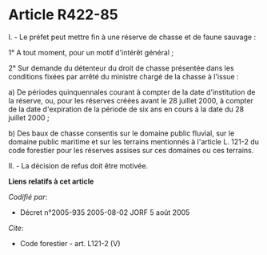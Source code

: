 # Article R422-85

I. - Le préfet peut mettre fin à une réserve de chasse et de faune sauvage :

1° A tout moment, pour un motif d'intérêt général ;

2° Sur demande du détenteur du droit de chasse présentée dans les conditions fixées par arrêté du ministre chargé de la
chasse à l'issue :

a) De périodes quinquennales courant à compter de la date d'institution de la réserve, ou, pour les réserves créées avant le
28 juillet 2000, à compter de la date d'expiration de la période de six ans en cours à la date du 28 juillet 2000 ;

b) Des baux de chasse consentis sur le domaine public fluvial, sur le domaine public maritime et sur les terrains mentionnés
à l'article L. 121-2 du code forestier pour les réserves assises sur ces domaines ou ces terrains.

II. - La décision de refus doit être motivée.

**Liens relatifs à cet article**

_Codifié par_:

  - Décret n°2005-935 2005-08-02 JORF 5 août 2005

_Cite_:

  - Code forestier - art. L121-2 (V)
